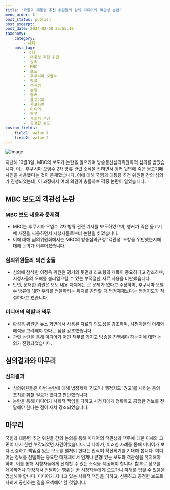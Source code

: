```yaml
---
title: '국힘과 대통령 추천 위원들의 심의 미디어의 객관성 논란'
menu_order: 1
post_status: publish
post_excerpt: 
post_date: 2024-02-08 23:55:19
taxonomy:
    category:
        - 사회
    post_tag:
        - 국힘
        -  대통령 추천 위원
        -  심의
        -  MBC
        -  보도
        -  후쿠시마 오염수
        -  방류
        -  객관성
        -  논란
        -  앵커
        -  물고기떼
        -  자료화면
        -  미디어
        -  책무
        -  사회적 책임
        -  공정한 보도
custom_fields:
    field1: value 1
    field2: value 2
---
```


![Image](https://imgnews.pstatic.net/image/006/2024/02/08/0000122261_001_20240208105601029.jpg?type=w647)

지난해 10월3일, MBC의 보도가 논란을 일으키며 방송통신심의위원회의 심의를 받았습니다. 이는 후쿠시마 오염수 2차 방류 관련 소식을 전하면서 앵커 뒷면에 죽은 물고기떼 사진을 사용했다는 것이 문제였습니다. 이에 대해 국힘과 대통령 추천 위원들 간의 심의가 진행되었는데, 이 과정에서 여러 의견이 충돌하며 각종 논란이 일었습니다.
## MBC 보도의 객관성 논란
### MBC 보도 내용과 문제점
- MBC는 후쿠시마 오염수 2차 방류 관련 기사를 보도하였으며, 앵커가 죽은 물고기떼 사진을 사용하면서 시청자들로부터 논란을 빚었습니다.
- 이에 대해 심의위원회에서는 MBC의 방송심의규정 '객관성' 조항을 위반했는지에 대해 논의가 이루어졌습니다.
### 심의위원들의 의견 충돌
- 심의에 참석한 이정옥 위원은 앵커의 뒷면과 리포팅의 제목이 중요하다고 강조하며, 시청자들의 오해를 불러일으킬 수 있는 부적절한 자료 사용을 비판했습니다.
- 반면, 문재완 위원은 보도 내용 자체에는 큰 문제가 없다고 주장하며, 후쿠시마 오염수 방류에 대한 우려를 전달하려는 취지를 감안할 때 법정제재보다는 행정지도가 적절하다고 봤습니다.
### 미디어의 역할과 책무
- 황성욱 위원은 뉴스 화면에서 사용된 자료의 의도성을 강조하며, 시청자들의 이해와 해석을 고려해야 한다는 점을 강조했습니다.
- 관련 논란을 통해 미디어가 어떤 책무를 가지고 방송을 진행해야 하는지에 대한 논의가 진행되었습니다.
## 심의결과와 마무리
### 심의결과
- 심의위원들은 이번 논란에 대해 법정제재 '경고'나 행정지도 '권고'를 내리는 등의 조치를 취할 필요가 있다고 판단했습니다.
- 논란을 통해 미디어가 사회적 책임을 다하고 시청자에게 정확하고 공정한 정보를 전달해야 한다는 점이 재차 강조되었습니다.
## 마무리
국힘과 대통령 추천 위원들 간의 논의를 통해 미디어의 객관성과 책무에 대한 이해와 고민이 다시 한번 부각되었던 사건이었습니다. 더 나아가, 이러한 사례를 통해 미디어가 보다 신중하고 책임감 있는 보도를 펼쳐야 한다는 인식이 확산되기를 기대해 봅니다. 미디어는 정보를 전달하는 중요한 매개체로서 언제나 균형 있는 보도와 객관성을 유지해야 하며, 이를 통해 시청자들에게 신뢰할 수 있는 소식을 제공해야 합니다. 함부로 정보를 왜곡하거나 과장해서 전달하는 행위는 곧 시청자들에게 오도가니 피해를 입힐 수 있음을 명심해야 합니다. 미디어가 지니고 있는 사회적 책임을 다하고, 신중하고 공정한 보도로 사회에 공헌하는 길을 모색해야 할 것입니다.

